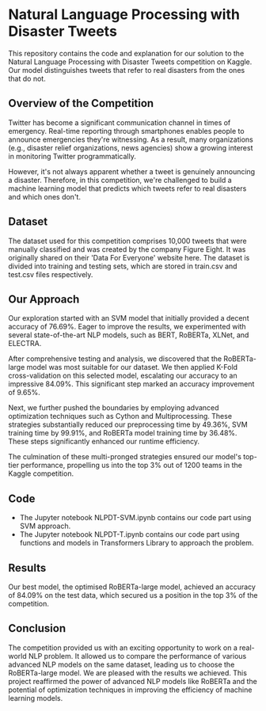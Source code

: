 # Natural Language Processing with Disaster Tweets
This repository contains the code and explanation for our solution to the Natural Language Processing with Disaster Tweets competition on Kaggle. Our model distinguishes tweets that refer to real disasters from the ones that do not.

## Overview of the Competition
Twitter has become a significant communication channel in times of emergency. Real-time reporting through smartphones enables people to announce emergencies they're witnessing. As a result, many organizations (e.g., disaster relief organizations, news agencies) show a growing interest in monitoring Twitter programmatically.

However, it's not always apparent whether a tweet is genuinely announcing a disaster. Therefore, in this competition, we're challenged to build a machine learning model that predicts which tweets refer to real disasters and which ones don't.

## Dataset
The dataset used for this competition comprises 10,000 tweets that were manually classified and was created by the company Figure Eight. It was originally shared on their 'Data For Everyone' website here. The dataset is divided into training and testing sets, which are stored in train.csv and test.csv files respectively.

## Our Approach
Our exploration started with an SVM model that initially provided a decent accuracy of 76.69%. Eager to improve the results, we experimented with several state-of-the-art NLP models, such as BERT, RoBERTa, XLNet, and ELECTRA.

After comprehensive testing and analysis, we discovered that the RoBERTa-large model was most suitable for our dataset. We then applied K-Fold cross-validation on this selected model, escalating our accuracy to an impressive 84.09%. This significant step marked an accuracy improvement of 9.65%.

Next, we further pushed the boundaries by employing advanced optimization techniques such as Cython and Multiprocessing. These strategies substantially reduced our preprocessing time by 49.36%, SVM training time by 99.91%, and RoBERTa model training time by 36.48%. These steps significantly enhanced our runtime efficiency.

The culmination of these multi-pronged strategies ensured our model's top-tier performance, propelling us into the top 3% out of 1200 teams in the Kaggle competition.

## Code
- The Jupyter notebook NLPDT-SVM.ipynb contains our code part using SVM approach.
- The Jupyter notebook NLPDT-T.ipynb contains our code part using functions and models in Transformers Library to approach the problem.

## Results
Our best model, the optimised RoBERTa-large model, achieved an accuracy of 84.09% on the test data, which secured us a position in the top 3% of the competition.

## Conclusion
The competition provided us with an exciting opportunity to work on a real-world NLP problem. It allowed us to compare the performance of various advanced NLP models on the same dataset, leading us to choose the RoBERTa-large model. We are pleased with the results we achieved. This project reaffirmed the power of advanced NLP models like RoBERTa and the potential of optimization techniques in improving the efficiency of machine learning models.
